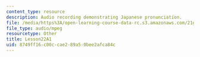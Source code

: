 ```yaml
---
content_type: resource
description: Audio recording demonstrating Japanese pronunciation.
file: /media/https%3A/open-learning-course-data-rc.s3.amazonaws.com/21g-504-japanese-iv-spring-2009/8749ff16c00ccae289a50bee2afca84c_Lesson22A1.mp3
file_type: audio/mpeg
resourcetype: Other
title: Lesson22A1
uid: 8749ff16-c00c-cae2-89a5-0bee2afca84c
---
```

